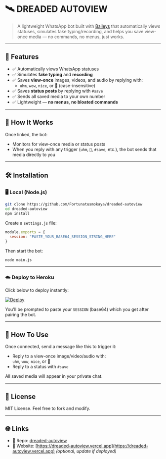 # 🛰️ DREADED AUTOVIEW

> A lightweight WhatsApp bot built with [Baileys](https://github.com/WhiskeySockets/Baileys) that automatically views statuses, simulates fake typing/recording, and helps you save view-once media — no commands, no menus, just works.

---

## 🚀 Features

- ✅ Automatically views WhatsApp statuses  
- ✅ Simulates **fake typing** and **recording**  
- ✅ Saves **view-once** images, videos, and audio by replying with:  
  - `uhm`, `wow`, `nice`, or 🙂 (case-insensitive)  
- ✅ Saves **status posts** by replying with `#save`  
- ✅ Sends all saved media to your own number  
- ✅ Lightweight — **no menus**, **no bloated commands**  

---

## 🧠 How It Works

Once linked, the bot:
- Monitors for view-once media or status posts
- When you reply with any trigger (`uhm`, `🙂`, `#save`, etc.), the bot sends that media directly to you

---

## 🛠️ Installation

### 🖥️ Local (Node.js)

```bash
git clone https://github.com/Fortunatusmokaya/dreaded-autoview
cd dreaded-autoview
npm install
```

Create a `settings.js` file:

```js
module.exports = {
  session: "PASTE_YOUR_BASE64_SESSION_STRING_HERE"
}
```

Then start the bot:

```bash
node main.js
```

---

### ☁️ Deploy to Heroku

Click below to deploy instantly:

[![Deploy](https://www.herokucdn.com/deploy/button.svg)](https://dashboard.heroku.com/new?template=https://github.com/Fortunatusmokaya/dreaded-autoview)

You'll be prompted to paste your `SESSION` (base64) which you get after pairing the bot.

---

## 🧪 How To Use

Once connected, send a message like this to trigger it:

- Reply to a view-once image/video/audio with:  
  `uhm`, `wow`, `nice`, or 🙂  
- Reply to a status with `#save`

All saved media will appear in your private chat.

---

## 📄 License

MIT License. Feel free to fork and modify.

---

## 🌐 Links

- 🔗 Repo: [dreaded-autoview](https://github.com/Fortunatusmokaya/dreaded-autoview)
- 🔗 Website: [https://dreaded-autoview.vercel.app](https://dreaded-autoview.vercel.app) *(optional, update if deployed)*
